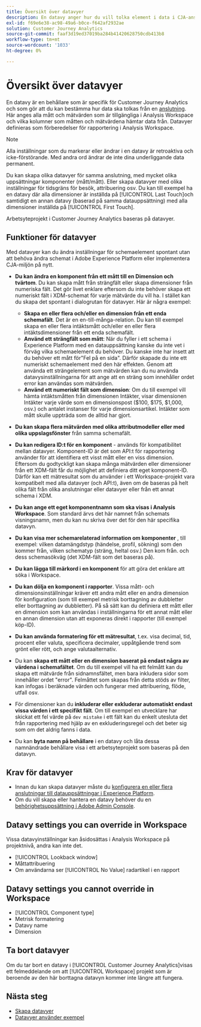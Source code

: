 ```yaml
---
title: Översikt över datavyer
description: En datavy anger hur du vill tolka element i data i CJA-anslutningen, t.ex. mått, dimensioner, sessioner osv.
exl-id: f69e6e38-ac98-49a6-b0ce-f642af2932ae
solution: Customer Journey Analytics
source-git-commit: faaf3d19ed37019ba284b41420628750cdb413b8
workflow-type: tm+mt
source-wordcount: '1033'
ht-degree: 0%

---
```


# Översikt över datavyer

En datavy är en behållare som är specifik för Customer Journey Analytics och som gör att du kan bestämma hur data ska tolkas från en [anslutning](/help/connections/create-connection.md). Här anges alla mått och mätvärden som är tillgängliga i Analysis Workspace och vilka kolumner som måtten och mätvärdena hämtar data från. Datavyer definieras som förberedelser för rapportering i Analysis Workspace.

>[!NOTE]
>
>Alla inställningar som du markerar eller ändrar i en datavy är retroaktiva och icke-förstörande. Med andra ord ändrar de inte dina underliggande data permanent.

Du kan skapa olika datavyer för samma anslutning, med mycket olika uppsättningar komponenter (mått/mått). Eller skapa datavyer med olika inställningar för tidsgräns för besök, attribuering osv. Du kan till exempel ha en datavy där alla dimensioner är inställda på [!UICONTROL Last Touch]och samtidigt en annan datavy (baserad på samma datauppsättning) med alla dimensioner inställda på [!UICONTROL First Touch].

Arbetsyteprojekt i Customer Journey Analytics baseras på datavyer.

## Funktioner för datavyer

Med datavyer kan du ändra inställningar för schemaelement spontant utan att behöva ändra schemat i Adobe Experience Platform eller implementera CJA-miljön på nytt.

* **Du kan ändra en komponent från ett mått till en Dimension och tvärtom**. Du kan skapa mått från strängfält eller skapa dimensioner från numeriska fält. Det gör livet enklare eftersom du inte behöver skapa ett numeriskt fält i XDM-schemat för varje mätvärde du vill ha. I stället kan du skapa det spontant i dialogrutan för datavyer. Här är några exempel:
   * **Skapa en eller flera och/eller en dimension från ett enda schemafält**. Det är en en-till-många-relation. Du kan till exempel skapa en eller flera intäktsmått och/eller en eller flera intäktsdimensioner från ett enda schemafält.
   * **Använd ett strängfält som mått**: När du fyller i ett schema i Experience Platform med en datauppsättning kanske du inte vet i förväg vilka schemaelement du behöver. Du kanske inte har insett att du behöver ett mått för&quot;Fel på en sida&quot;. Därför skapade du inte ett numeriskt schemaelement med den här effekten. Genom att använda ett strängelement som mätvärden kan du nu använda datavysinställningarna för att ange att en sträng som innehåller ordet error kan användas som mätvärden.
   * **Använd ett numeriskt fält som dimension**: Om du till exempel vill hämta intäktsmåtten från dimensionen Intäkter, visar dimensionen Intäkter varje värde som en dimensionspost ($100, $175, $1,000, osv.) och antalet instanser för varje dimensionsartikel. Intäkter som mått skulle uppträda som de alltid har gjort.

* **Du kan skapa flera mätvärden med olika attributmodeller eller med olika uppslagsfönster** från samma schemafält.

* **Du kan redigera ID:t för en komponent** - används för kompatibilitet mellan datavyer. Komponent-ID är det som API:t för rapportering använder för att identifiera ett visst mått eller en viss dimension. Eftersom du godtyckligt kan skapa många mätvärden eller dimensioner från ett XDM-fält får du möjlighet att definiera ditt eget komponent-ID. Därför kan ett mätresultat som du använder i ett Workspace-projekt vara kompatibelt med alla datavyer (och API:t), även om de baseras på helt olika fält från olika anslutningar eller datavyer eller från ett annat schema i XDM.

* **Du kan ange ett eget komponentnamn som ska visas i Analysis Workspace**. Som standard ärvs det här namnet från schemats visningsnamn, men du kan nu skriva över det för den här specifika datavyn.

* **Du kan visa mer schemarelaterad information om komponenter** , till exempel: vilken datamängdstyp (händelse, profil, sökning) som den kommer från, vilken schematyp (sträng, heltal osv.) Den kom från. och dess schemasökväg (det XDM-fält som det baseras på).

* **Du kan lägga till märkord i en komponent** för att göra det enklare att söka i Workspace.

* **Du kan dölja en komponent i rapporter**. Vissa mått- och dimensionsinställningar kräver ett andra mått eller en andra dimension för konfiguration (som till exempel metrisk borttagning av dubbletter eller borttagning av dubbletter). På så sätt kan du definiera ett mått eller en dimension som kan användas i inställningarna för ett annat mått eller en annan dimension utan att exponeras direkt i rapporter (till exempel köp-ID).

* **Du kan använda formatering för ett mätresultat**, t.ex. visa decimal, tid, procent eller valuta, specificera decimaler, uppåtgående trend som grönt eller rött, och ange valutaalternativ.

* Du kan **skapa ett mått eller en dimension baserat på endast några av värdena i schemafältet**. Om du till exempel vill ha ett felmått kan du skapa ett mätvärde från sidnamnsfältet, men bara inkludera sidor som innehåller ordet &quot;error&quot;. Felmåttet som skapas från detta stöds av filter, kan infogas i beräknade värden och fungerar med attribuering, flöde, utfall osv.

* För dimensioner kan du **inkluderar eller exkluderar automatiskt endast vissa värden i ett specifikt fält**. Om till exempel en utvecklare har skickat ett fel värde på `dev mistake` i ett fält kan du enkelt utesluta det från rapportering med hjälp av en exkluderingsregel och det beter sig som om det aldrig fanns i data.

* Du kan **byta namn på behållare** i en datavy och låta dessa namnändrade behållare visa i ett arbetsyteprojekt som baseras på den datavyn.

## Krav för datavyer

* Innan du kan skapa datavyer måste du [konfigurera en eller flera anslutningar till datauppsättningar i Experience Platform](/help/connections/create-connection.md).
* Om du vill skapa eller hantera en datavy behöver du en [behörighetsuppsättning i Adobe Admin Console](https://experienceleague.adobe.com/docs/analytics-platform/using/cja-overview/cja-overview.html?lang=en#admin-access-permissions).

## Datavy settings you can override in Workspace

Vissa datavyinställningar kan åsidosättas i Analysis Workspace på projektnivå, andra kan inte det.

* [!UICONTROL Lookback window]
* Måttattribuering
* Om användarna ser [!UICONTROL No Value] radartikel i en rapport

## Datavy settings you cannot override in Workspace

* [!UICONTROL Component type]
* Metrisk formatering
* Datavy name
* Dimension

## Ta bort datavyer

Om du tar bort en datavy i [!UICONTROL Customer Journey Analytics]visas ett felmeddelande om att [!UICONTROL Workspace] projekt som är beroende av den här borttagna datavyn kommer inte längre att fungera.

## Nästa steg

* [Skapa datavyer](/help/data-views/create-dataview.md)
* [Datavyer använder exempel](/help/data-views/data-views-usecases.md)
